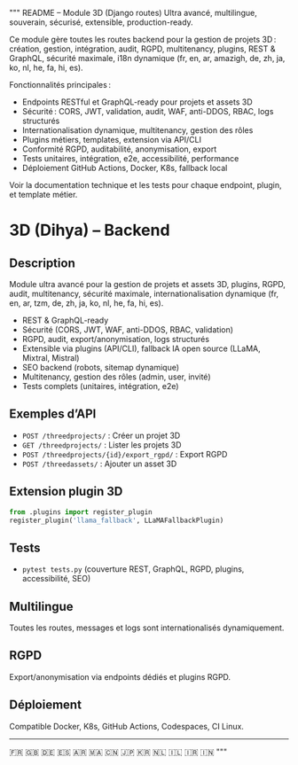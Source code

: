 """
README – Module 3D (Django routes)
Ultra avancé, multilingue, souverain, sécurisé, extensible, production-ready.

Ce module gère toutes les routes backend pour la gestion de projets 3D : création, gestion, intégration, audit, RGPD, multitenancy, plugins, REST & GraphQL, sécurité maximale, i18n dynamique (fr, en, ar, amazigh, de, zh, ja, ko, nl, he, fa, hi, es).

Fonctionnalités principales :
- Endpoints RESTful et GraphQL-ready pour projets et assets 3D
- Sécurité : CORS, JWT, validation, audit, WAF, anti-DDOS, RBAC, logs structurés
- Internationalisation dynamique, multitenancy, gestion des rôles
- Plugins métiers, templates, extension via API/CLI
- Conformité RGPD, auditabilité, anonymisation, export
- Tests unitaires, intégration, e2e, accessibilité, performance
- Déploiement GitHub Actions, Docker, K8s, fallback local

Voir la documentation technique et les tests pour chaque endpoint, plugin, et template métier.

# 3D (Dihya) – Backend

## Description
Module ultra avancé pour la gestion de projets et assets 3D, plugins, RGPD, audit, multitenancy, sécurité maximale, internationalisation dynamique (fr, en, ar, tzm, de, zh, ja, ko, nl, he, fa, hi, es).

- REST & GraphQL-ready
- Sécurité (CORS, JWT, WAF, anti-DDOS, RBAC, validation)
- RGPD, audit, export/anonymisation, logs structurés
- Extensible via plugins (API/CLI), fallback IA open source (LLaMA, Mixtral, Mistral)
- SEO backend (robots, sitemap dynamique)
- Multitenancy, gestion des rôles (admin, user, invité)
- Tests complets (unitaires, intégration, e2e)

## Exemples d’API
- `POST /threedprojects/` : Créer un projet 3D
- `GET /threedprojects/` : Lister les projets 3D
- `POST /threedprojects/{id}/export_rgpd/` : Export RGPD
- `POST /threedassets/` : Ajouter un asset 3D

## Extension plugin 3D
```python
from .plugins import register_plugin
register_plugin('llama_fallback', LLaMAFallbackPlugin)
```

## Tests
- `pytest tests.py` (couverture REST, GraphQL, RGPD, plugins, accessibilité, SEO)

## Multilingue
Toutes les routes, messages et logs sont internationalisés dynamiquement.

## RGPD
Export/anonymisation via endpoints dédiés et plugins RGPD.

## Déploiement
Compatible Docker, K8s, GitHub Actions, Codespaces, CI Linux.

---
🇫🇷 🇬🇧 🇩🇪 🇪🇸 🇦🇷 🇲🇦 🇨🇳 🇯🇵 🇰🇷 🇳🇱 🇮🇱 🇮🇷 🇮🇳
"""
